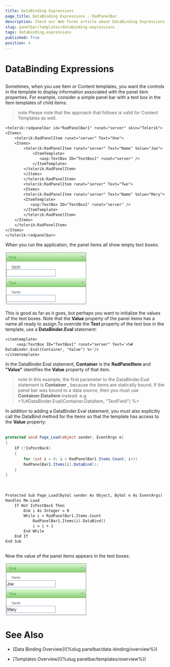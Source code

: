 ```yaml
---
title: DataBinding Expressions
page_title: DataBinding Expressions - RadPanelBar
description: Check our Web Forms article about DataBinding Expressions.
slug: panelbar/templates/databinding-expressions
tags: databinding,expressions
published: True
position: 4
---
```


# DataBinding Expressions



## 

Sometimes, when you use Item or Content templates, you want the controls in the template to display information associated with the panel item properties. For example, consider a simple panel bar with a text box in the item templates of child items:

>note Please note that the approach that follows is valid for Content Templates as well.
>


````ASPNET
<telerik:radpanelbar id="RadPanelBar1" runat="server" skin="Telerik">  
<Items>    
    <telerik:RadPanelItem runat="server" Text="One">      
    <Items>        
        <telerik:RadPanelItem runat="server" Text="Name" Value="Joe">          
            <ItemTemplate>            
               <asp:TextBox ID="TextBox1" runat="server" />          
            </ItemTemplate>       
        </telerik:RadPanelItem>       
        </Items>     
        </telerik:RadPanelItem>     
        <telerik:RadPanelItem runat="server" Text="Two">       
        <Items>         
        <telerik:RadPanelItem runat="server" Text="Name" Value="Mary">           
        <ItemTemplate>              
           <asp:TextBox ID="TextBox2" runat="server" />           
        </ItemTemplate>         
        </telerik:RadPanelItem>       
    </Items>     
    </telerik:RadPanelItem>  
</Items>
</telerik:radpanelbar>
````



When you run the application, the panel items all show empty text boxes:

![Unbound Template](images/panelbar_unboundtemplate.png)

This is good as far as it goes, but perhaps you want to initialize the values of the text boxes. Note that the **Value** property of the panel items has a name all ready to assign.To override the **Text** property of the text box in the template, use a **DataBinder.Eval** statement:

````ASPNET
<itemtemplate>    
     <asp:TextBox ID="TextBox1" runat="server" Text='<%# DataBinder.Eval(Container, "Value") %>'/>
</itemtemplate>
````



In the DataBinder.Eval statement, **Container** is the **RadPanelItem** and **"Value"** identifies the **Value** property of that item.

>note In this example, the first parameter to the DataBinder.Eval statement is **Container** , because the items are statically bound. If the panel bar was bound to a data source, then you must use **Container.DataItem** instead. e.g.<%#DataBinder.Eval(Container.DataItem, "TextField") %>
>


In addition to adding a DataBinder.Eval statement, you must also explicitly call the DataBind method for the items so that the template has access to the **Value** property:



````C#
		
protected void Page_Load(object sender, EventArgs e)
{
    if (!IsPostBack) 
    { 
        for (int i = 0; i < RadPanelBar1.Items.Count; i++)      
        RadPanelBar1.Items[i].DataBind(); 
    }
}
	
````
````VB.NET
		
Protected Sub Page_Load(ByVal sender As Object, ByVal e As EventArgs) Handles Me.Load
    If Not IsPostBack Then
        Dim i As Integer = 0
        While i < RadPanelBar1.Items.Count
            RadPanelBar1.Items(i).DataBind()
            i = i + 1
        End While
    End If
End Sub
	
````


Now the value of the panel items appears in the text boxes:

![Bound Templates](images/panelbar_boundtemplates.png)

# See Also

 * [Data Binding Overview]({%slug panelbar/data-binding/overview%})

 * [Templates Overview]({%slug panelbar/templates/overview%})
